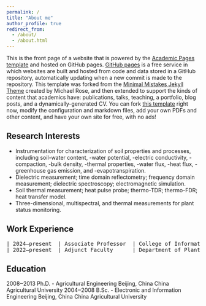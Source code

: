 ```yaml
---
permalink: /
title: "About me"
author_profile: true
redirect_from: 
  - /about/
  - /about.html
---
```


This is the front page of a website that is powered by the [Academic Pages template](https://github.com/academicpages/academicpages.github.io) and hosted on GitHub pages. [GitHub pages](https://pages.github.com) is a free service in which websites are built and hosted from code and data stored in a GitHub repository, automatically updating when a new commit is made to the repository. This template was forked from the [Minimal Mistakes Jekyll Theme](https://mmistakes.github.io/minimal-mistakes/) created by Michael Rose, and then extended to support the kinds of content that academics have: publications, talks, teaching, a portfolio, blog posts, and a dynamically-generated CV. You can fork [this template](https://github.com/academicpages/academicpages.github.io) right now, modify the configuration and markdown files, add your own PDFs and other content, and have your own site for free, with no ads!

Research Interests
------
-	Instrumentation for characterization of soil properties and processes, including soil-water content, -water potential, -electric conductivity, -compaction, -bulk density, -thermal properties, -water flux, -heat flux, -greenhouse gas emission, and -evapotranspiration.
-	Dielectric measurement; time domain reflectometry; frequency domain measurement; dielectric spectroscopy; electromagnetic simulation.
-	Soil thermal measurement; heat pulse probe; thermo-TDR; thermo-FDR; heat transfer model.
-	Three-dimensional, multispectral, and thermal measurements for plant status monitoring.

Work Experience
------
<pre>
| 2024‒present  | Associate Professor  | College of Information and Electrical Engineering, China Agricultural University |  Beijing, China  |
| 2022‒present  | Adjunct Faculty      | Department of Plants, Soils, and Climate, Utah State University                  |  Logan, Utah     |
</pre>

Education
------
2008‒2013		Ph.D. - Agricultural Engineering
Beijing, China		China Agricultural University
2004‒2008	B.Sc. - Electronic and Information Engineering
Beijing, China		China Agricultural University
